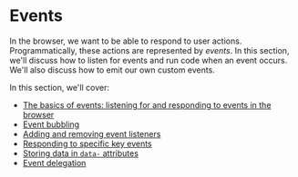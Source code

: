 # Events

In the browser, we want to be able to respond to user actions. Programmatically, these actions are represented by _events_. In this section, we'll discuss how to listen for events and run code when an event occurs. We'll also discuss how to emit our own custom events.

In this section, we'll cover:

* [The basics of events: listening for and responding to events in the browser](01-basic-events.md)
* [Event bubbling](02-event-bubbing.md)
* [Adding and removing event listeners](03-adding-and-removing.md)
* [Responding to specific key events](04-keycodes.md)
* [Storing data in `data-` attributes](05-data-attributes.md)
* [Event delegation](06-event-delegation.md)
